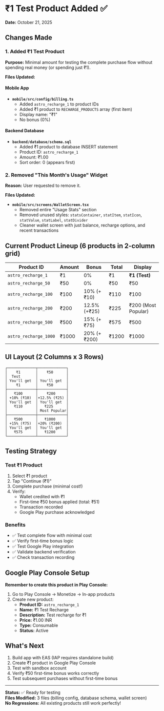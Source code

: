 # ₹1 Test Product Added ✅

**Date:** October 21, 2025

## Changes Made

### 1. Added ₹1 Test Product

**Purpose:** Minimal amount for testing the complete purchase flow without spending real money (or spending just ₹1).

**Files Updated:**

#### Mobile App
- **`mobile/src/config/billing.ts`**
  - Added `astro_recharge_1` to product IDs
  - Added ₹1 product to `RECHARGE_PRODUCTS` array (first item)
  - Display name: "₹1"
  - No bonus (0%)

#### Backend Database
- **`backend/database/schema.sql`**
  - Added ₹1 product to database INSERT statement
  - Product ID: `astro_recharge_1`
  - Amount: ₹1.00
  - Sort order: 0 (appears first)

### 2. Removed "This Month's Usage" Widget

**Reason:** User requested to remove it.

**Files Updated:**
- **`mobile/src/screens/WalletScreen.tsx`**
  - Removed entire "Usage Stats" section
  - Removed unused styles: `statsContainer`, `statItem`, `statIcon`, `statValue`, `statLabel`, `statDivider`
  - Cleaner wallet screen with just balance, recharge options, and recent transactions

## Current Product Lineup (6 products in 2-column grid)

| Product ID | Amount | Bonus | Total | Display |
|---|---|---|---|---|
| `astro_recharge_1` | ₹1 | 0% | ₹1 | **₹1 (Test)** |
| `astro_recharge_50` | ₹50 | 0% | ₹50 | ₹50 |
| `astro_recharge_100` | ₹100 | 10% (+₹10) | ₹110 | ₹100 |
| `astro_recharge_200` | ₹200 | 12.5% (+₹25) | ₹225 | ₹200 (Most Popular) |
| `astro_recharge_500` | ₹500 | 15% (+₹75) | ₹575 | ₹500 |
| `astro_recharge_1000` | ₹1000 | 20% (+₹200) | ₹1200 | ₹1000 |

## UI Layout (2 Columns x 3 Rows)

```
┌─────────────┬─────────────┐
│    ₹1       │    ₹50      │
│  Test       │             │
│ You'll get  │ You'll get  │
│    ₹1       │    ₹50      │
├─────────────┼─────────────┤
│   ₹100      │    ₹200     │
│ +10% (₹10)  │+12.5% (₹25) │
│ You'll get  │ You'll get  │
│   ₹110      │   ₹225      │
│             │ Most Popular│
├─────────────┼─────────────┤
│   ₹500      │   ₹1000     │
│ +15% (₹75)  │+20% (₹200)  │
│ You'll get  │ You'll get  │
│   ₹575      │   ₹1200     │
└─────────────┴─────────────┘
```

## Testing Strategy

### Test ₹1 Product
1. Select ₹1 product
2. Tap "Continue (₹1)"
3. Complete purchase (minimal cost!)
4. Verify:
   - Wallet credited with ₹1
   - First-time ₹50 bonus applied (total: ₹51)
   - Transaction recorded
   - Google Play purchase acknowledged

### Benefits
- ✅ Test complete flow with minimal cost
- ✅ Verify first-time bonus logic
- ✅ Test Google Play integration
- ✅ Validate backend verification
- ✅ Check transaction recording

## Google Play Console Setup

**Remember to create this product in Play Console:**

1. Go to Play Console → Monetize → In-app products
2. Create new product:
   - **Product ID:** `astro_recharge_1`
   - **Name:** ₹1 Test Recharge
   - **Description:** Test recharge for ₹1
   - **Price:** ₹1.00 INR
   - **Type:** Consumable
   - **Status:** Active

## What's Next

1. Build app with EAS (IAP requires standalone build)
2. Create ₹1 product in Google Play Console
3. Test with sandbox account
4. Verify ₹50 first-time bonus works correctly
5. Test subsequent purchases without first-time bonus

---

**Status:** ✅ Ready for testing  
**Files Modified:** 3 files (billing config, database schema, wallet screen)  
**No Regressions:** All existing products still work perfectly!

